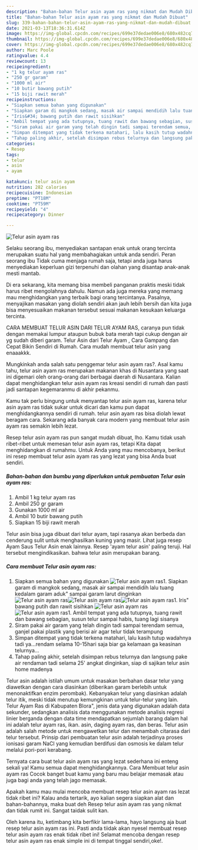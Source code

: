 ```yaml
---
description: "Bahan-bahan Telur asin ayam ras yang nikmat dan Mudah Dibuat"
title: "Bahan-bahan Telur asin ayam ras yang nikmat dan Mudah Dibuat"
slug: 339-bahan-bahan-telur-asin-ayam-ras-yang-nikmat-dan-mudah-dibuat
date: 2021-03-13T18:36:31.614Z
image: https://img-global.cpcdn.com/recipes/699e37dedae006e8/680x482cq70/telur-asin-ayam-ras-foto-resep-utama.jpg
thumbnail: https://img-global.cpcdn.com/recipes/699e37dedae006e8/680x482cq70/telur-asin-ayam-ras-foto-resep-utama.jpg
cover: https://img-global.cpcdn.com/recipes/699e37dedae006e8/680x482cq70/telur-asin-ayam-ras-foto-resep-utama.jpg
author: Marc Poole
ratingvalue: 4.4
reviewcount: 13
recipeingredient:
- "1 kg telur ayam ras"
- "250 gr garam"
- "1000 ml air"
- "10 butir bawang putih"
- "15 biji rawit merah"
recipeinstructions:
- "Siapkan semua bahan yang digunakan"
- "Siapkan garam di mangkok sedang, masak air sampai mendidih lalu tuang kedalam garam aduk&#34; sampai garam larut dinginkan"
- "Iris&#34; bawang putih dan rawit sisihkan"
- "Ambil tempat yang ada tutupnya, tuang rawit dan bawang sebagian, susun telur sampai habis, tuang lagi sisanya"
- "Siram pakai air garam yang telah dingin tadi sampai terendam semua, ganjel pakai plastik yang berisi air agar telur tidak terampung"
- "Simpan ditempat yang tidak terkena matahari, lalu kasih tutup wadahnya tadi ya...rendam selama 10-15hari saja biar ga kelamaan ga keasinan telurnya..."
- "Tahap paling akhir, setelah disimpan rebus telurnya dan langsung pake air rendaman tadi selama 25&#39; angkat dinginkan, siap di sajikan telur asin home madenya"
categories:
- Resep
tags:
- telur
- asin
- ayam

katakunci: telur asin ayam 
nutrition: 282 calories
recipecuisine: Indonesian
preptime: "PT18M"
cooktime: "PT59M"
recipeyield: "4"
recipecategory: Dinner

---
```



![Telur asin ayam ras](https://img-global.cpcdn.com/recipes/699e37dedae006e8/680x482cq70/telur-asin-ayam-ras-foto-resep-utama.jpg)

Selaku seorang ibu, menyediakan santapan enak untuk orang tercinta merupakan suatu hal yang membahagiakan untuk anda sendiri. Peran seorang ibu Tidak cuma menjaga rumah saja, tetapi anda juga harus menyediakan keperluan gizi terpenuhi dan olahan yang disantap anak-anak mesti mantab.

Di era  sekarang, kita memang bisa membeli panganan praktis meski tidak harus ribet mengolahnya dahulu. Namun ada juga mereka yang memang mau menghidangkan yang terbaik bagi orang tercintanya. Pasalnya, menyajikan masakan yang diolah sendiri akan jauh lebih bersih dan kita juga bisa menyesuaikan makanan tersebut sesuai makanan kesukaan keluarga tercinta. 

CARA MEMBUAT TELUR ASIN DARI TELUR AYAM RAS, caranya pun tidak dengan memakai lumpur ataupun bubuk bata merah tapi cukup dengan air yg sudah diberi garam. Telur Asin dari Telur Ayam , Cara Gampang dan Cepat Bikin Sendiri di Rumah. Cara mudah membuat telur asin yang enaaakkk.

Mungkinkah anda salah satu penggemar telur asin ayam ras?. Asal kamu tahu, telur asin ayam ras merupakan makanan khas di Nusantara yang saat ini digemari oleh orang-orang dari berbagai daerah di Nusantara. Kalian dapat menghidangkan telur asin ayam ras kreasi sendiri di rumah dan pasti jadi santapan kegemaranmu di akhir pekanmu.

Kamu tak perlu bingung untuk menyantap telur asin ayam ras, karena telur asin ayam ras tidak sukar untuk dicari dan kamu pun dapat menghidangkannya sendiri di rumah. telur asin ayam ras bisa diolah lewat beragam cara. Sekarang ada banyak cara modern yang membuat telur asin ayam ras semakin lebih lezat.

Resep telur asin ayam ras pun sangat mudah dibuat, lho. Kamu tidak usah ribet-ribet untuk memesan telur asin ayam ras, tetapi Kita dapat menghidangkan di rumahmu. Untuk Anda yang mau mencobanya, berikut ini resep membuat telur asin ayam ras yang lezat yang bisa Anda buat sendiri.

<!--inarticleads1-->

##### Bahan-bahan dan bumbu yang diperlukan untuk pembuatan Telur asin ayam ras:

1. Ambil 1 kg telur ayam ras
1. Ambil 250 gr garam
1. Gunakan 1000 ml air
1. Ambil 10 butir bawang putih
1. Siapkan 15 biji rawit merah


Telur asin bisa juga dibuat dari telur ayam, tapi rasanya akan berbeda dan cenderung sulit untuk menghasilkan kuning yang masir. Lihat juga resep Ayam Saus Telur Asin enak lainnya. Resep &#39;ayam telur asin&#39; paling teruji. Hal tersebut mengindikasikan. bahwa telur asin merupakan barang. 

<!--inarticleads2-->

##### Cara membuat Telur asin ayam ras:

1. Siapkan semua bahan yang digunakan
<img src="https://img-global.cpcdn.com/steps/dc2de1af498cf5da/160x128cq70/telur-asin-ayam-ras-langkah-memasak-1-foto.jpg" alt="Telur asin ayam ras">1. Siapkan garam di mangkok sedang, masak air sampai mendidih lalu tuang kedalam garam aduk&#34; sampai garam larut dinginkan
<img src="https://img-global.cpcdn.com/steps/4ab15c80eaaf6097/160x128cq70/telur-asin-ayam-ras-langkah-memasak-2-foto.jpg" alt="Telur asin ayam ras"><img src="https://img-global.cpcdn.com/steps/d76f3f344b11740e/160x128cq70/telur-asin-ayam-ras-langkah-memasak-2-foto.jpg" alt="Telur asin ayam ras"><img src="https://img-global.cpcdn.com/steps/e8fc65e016b5cf46/160x128cq70/telur-asin-ayam-ras-langkah-memasak-2-foto.jpg" alt="Telur asin ayam ras">1. Iris&#34; bawang putih dan rawit sisihkan
<img src="https://img-global.cpcdn.com/steps/64ece23ad27031d5/160x128cq70/telur-asin-ayam-ras-langkah-memasak-3-foto.jpg" alt="Telur asin ayam ras"><img src="https://img-global.cpcdn.com/steps/caaf7b50a39aea39/160x128cq70/telur-asin-ayam-ras-langkah-memasak-3-foto.jpg" alt="Telur asin ayam ras">1. Ambil tempat yang ada tutupnya, tuang rawit dan bawang sebagian, susun telur sampai habis, tuang lagi sisanya
1. Siram pakai air garam yang telah dingin tadi sampai terendam semua, ganjel pakai plastik yang berisi air agar telur tidak terampung
1. Simpan ditempat yang tidak terkena matahari, lalu kasih tutup wadahnya tadi ya...rendam selama 10-15hari saja biar ga kelamaan ga keasinan telurnya...
1. Tahap paling akhir, setelah disimpan rebus telurnya dan langsung pake air rendaman tadi selama 25&#39; angkat dinginkan, siap di sajikan telur asin home madenya


Telur asin adalah istilah umum untuk masakan berbahan dasar telur yang diawetkan dengan cara diasinkan (diberikan garam berlebih untuk menonaktifkan enzim perombak). Kebanyakan telur yang diasinkan adalah telur itik, meski tidak menutup kemungkinan untuk telur-telur yang lain. Telur Ayam Ras di Kabupaten Blora&#34;, jenis data yang digunakan adalah data sekunder, sedangkan analisis data menggunakan metode analisis regresi linier berganda dengan data time mendapatkan sejumlah barang dalam hal ini adalah telur ayam ras, ikan. asin, daging ayam ras, dan beras. Telur asin adalah salah metode untuk mengawetkan telur dan menambah citarasa dari telur tersebut. Prinsip dari pembuatan telur asin adalah terjadinya proses ionisasi garam NaCl yang kemudian berdifusi dan osmosis ke dalam telur melalui pori-pori kerabang. 

Ternyata cara buat telur asin ayam ras yang lezat sederhana ini enteng sekali ya! Kamu semua dapat menghidangkannya. Cara Membuat telur asin ayam ras Cocok banget buat kamu yang baru mau belajar memasak atau juga bagi anda yang telah jago memasak.

Apakah kamu mau mulai mencoba membuat resep telur asin ayam ras lezat tidak ribet ini? Kalau anda tertarik, ayo kalian segera siapkan alat dan bahan-bahannya, maka buat deh Resep telur asin ayam ras yang nikmat dan tidak rumit ini. Sangat taidak sulit kan. 

Oleh karena itu, ketimbang kita berfikir lama-lama, hayo langsung aja buat resep telur asin ayam ras ini. Pasti anda tiidak akan nyesel membuat resep telur asin ayam ras enak tidak ribet ini! Selamat mencoba dengan resep telur asin ayam ras enak simple ini di tempat tinggal sendiri,oke!.

